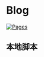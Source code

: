 # Blog

[![Pages](https://github.com/OneeMe/OneeMe.github.io/actions/workflows/pages.yml/badge.svg?branch=master)](https://github.com/OneeMe/OneeMe.github.io/actions/workflows/pages.yml)

## 本地脚本
